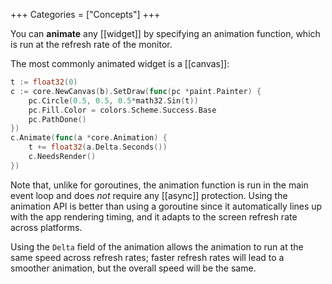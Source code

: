 +++
Categories = ["Concepts"]
+++

You can **animate** any [[widget]] by specifying an animation function, which is run at the refresh rate of the monitor.

The most commonly animated widget is a [[canvas]]:

```Go
t := float32(0)
c := core.NewCanvas(b).SetDraw(func(pc *paint.Painter) {
    pc.Circle(0.5, 0.5, 0.5*math32.Sin(t))
    pc.Fill.Color = colors.Scheme.Success.Base
    pc.PathDone()
})
c.Animate(func(a *core.Animation) {
    t += float32(a.Delta.Seconds())
    c.NeedsRender()
})
```

Note that, unlike for goroutines, the animation function is run in the main event loop and does *not* require any [[async]] protection. Using the animation API is better than using a goroutine since it automatically lines up with the app rendering timing, and it adapts to the screen refresh rate across platforms.

Using the `Delta` field of the animation allows the animation to run at the same speed across refresh rates; faster refresh rates will lead to a smoother animation, but the overall speed will be the same.
